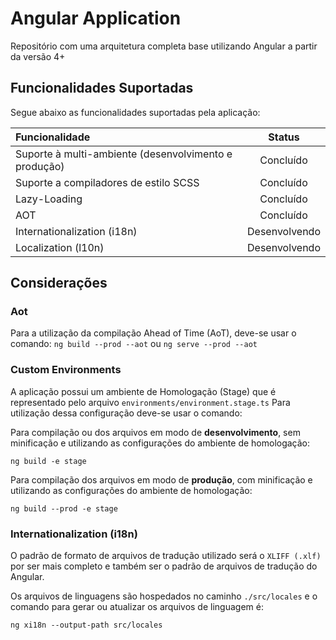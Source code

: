 # Angular Application

Repositório com uma arquitetura completa base utilizando Angular a partir da versão 4+

## Funcionalidades Suportadas

Segue abaixo as funcionalidades suportadas pela aplicação:

| Funcionalidade                                            | Status        |
| :---------------------------------------------------------|:-------------:|
| Suporte à multi-ambiente (desenvolvimento e produção)     | Concluído     |
| Suporte a compiladores de estilo SCSS                     | Concluído     |
| Lazy-Loading                                              | Concluído     |
| AOT                                                       | Concluído     |
| Internationalization (i18n)                               | Desenvolvendo |
| Localization (l10n)                                       | Desenvolvendo |

## Considerações

### Aot

Para a utilização da compilação Ahead of Time (AoT), deve-se usar o comando: `ng build --prod --aot` ou `ng serve --prod --aot`

### Custom Environments

A aplicação possui um ambiente de Homologação (Stage) que é representado pelo arquivo `environments/environment.stage.ts`
Para utilização dessa configuração deve-se usar o comando:

Para compilação ou dos arquivos em modo de **desenvolvimento**, sem minificação e utilizando as configurações do ambiente de homologação:
```
ng build -e stage
```

Para compilação dos arquivos em modo de **produção**, com minificação e utilizando as configurações do ambiente de homologação:

```
ng build --prod -e stage
```

### Internationalization (i18n)

O padrão de formato de arquivos de tradução utilizado será o `XLIFF (.xlf)` por ser mais completo e também ser o padrão de arquivos de tradução do Angular.

Os arquivos de linguagens são hospedados no caminho `./src/locales` e o comando para gerar ou atualizar os arquivos de linguagem é:

```
ng xi18n --output-path src/locales
```
